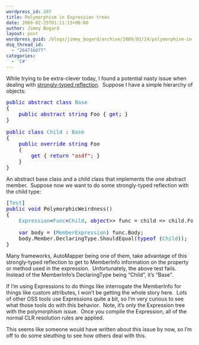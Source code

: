 ```yaml
---
wordpress_id: 287
title: Polymorphism in Expression trees
date: 2009-02-25T01:11:13+00:00
author: Jimmy Bogard
layout: post
wordpress_guid: /blogs/jimmy_bogard/archive/2009/02/24/polymorphism-in-expression-trees.aspx
dsq_thread_id:
  - "264716077"
categories:
  - 'C#'
---
```

While trying to be extra-clever today, I found a potential nasty issue when dealing with [strongly-typed reflection](http://weblogs.asp.net/cazzu/archive/2006/07/06/Linq-beyond-queries_3A00_-strong-typed-reflection_2100_.aspx).&#160; Suppose I have a simple hierarchy of objects:

<pre><span style="color: blue">public abstract class </span><span style="color: #2b91af">Base
</span>{
    <span style="color: blue">public abstract string </span>Foo { <span style="color: blue">get</span>; }
}

<span style="color: blue">public class </span><span style="color: #2b91af">Child </span>: <span style="color: #2b91af">Base
</span>{
    <span style="color: blue">public override string </span>Foo
    {
        <span style="color: blue">get </span>{ <span style="color: blue">return </span><span style="color: #a31515">"asdf"</span>; }
    }
}</pre>

[](http://11011.net/software/vspaste)

An abstract base class and a child class that implements the one abstract member.&#160; Suppose now we want to do some strongly-typed reflection with the child type:

<pre>[<span style="color: #2b91af">Test</span>]
<span style="color: blue">public void </span>PolymorphicWeirdness()
{
    <span style="color: #2b91af">Expression</span>&lt;<span style="color: #2b91af">Func</span>&lt;<span style="color: #2b91af">Child</span>, <span style="color: blue">object</span>&gt;&gt; func = child =&gt; child.Foo;

    <span style="color: blue">var </span>body = (<span style="color: #2b91af">MemberExpression</span>) func.Body;
    body.Member.DeclaringType.ShouldEqual(<span style="color: blue">typeof </span>(<span style="color: #2b91af">Child</span>));
}</pre>

[](http://11011.net/software/vspaste)

Many frameworks, AutoMapper being one of them, take advantage of this strongly-typed reflection to get to MemberInfo information on the property or method used in the expression.&#160; Unfortunately, the above test fails.&#160; Instead of the MemberInfo’s DeclaringType being “Child”, it’s “Base”.

If I’m using Expressions to do things like interrogate the MemberInfo for things like custom attributes, I won’t be getting the whole story here.&#160; Lots of other OSS tools use Expressions quite a bit, so I’m very curious to see what those tools do with this behavior.&#160; Note, it’s only the Expression tree with the polymorphism issue.&#160; Once you compile the Expression, all of the normal CLR resolution rules are applied.

This seems like someone would have written about this issue by now, so I’m off to do some sleuthing to see how others deal with this.